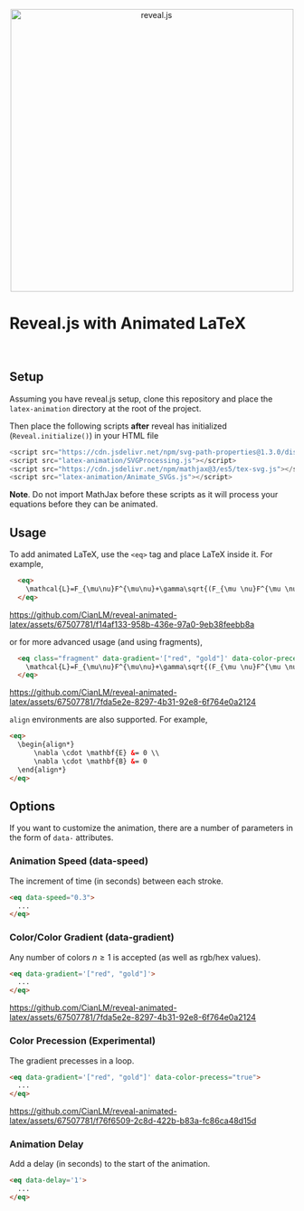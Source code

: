<p align="center">
  <a href="https://revealjs.com">
  <img src="https://hakim-static.s3.amazonaws.com/reveal-js/logo/v1/reveal-black-text-sticker.png" alt="reveal.js" width="500">
  </a>
  <br><h1>Reveal.js with Animated LaTeX</h1><br>
</p>

## Setup

Assuming you have reveal.js setup, clone this repository and place the `latex-animation` directory at the root of the project.

Then place the following scripts **after** reveal has initialized (`Reveal.initialize()`) in your HTML file
```js
<script src="https://cdn.jsdelivr.net/npm/svg-path-properties@1.3.0/dist/svg-path-properties.min.js"></script>
<script src="latex-animation/SVGProcessing.js"></script>
<script src="https://cdn.jsdelivr.net/npm/mathjax@3/es5/tex-svg.js"></script>
<script src="latex-animation/Animate_SVGs.js"></script>
```

**Note**. Do not import MathJax before these scripts as it will process your equations before they can be animated. 

## Usage

To add animated LaTeX, use the `<eq>` tag and place LaTeX inside it. For example,
```HTML
  <eq>
    \mathcal{L}=F_{\mu\nu}F^{\mu\nu}+\gamma\sqrt{(F_{\mu \nu}F^{\mu \nu})^2+(F_{\mu\nu}\tilde{F}^{\mu\nu})^2}
  </eq>
```
<!-- [Standard Animation](https://github.com/CianLM/reveal-animated-latex/assets/67507781/8f5634a2-5b8d-45ad-9a60-411369e472e2.mp4) -->

https://github.com/CianLM/reveal-animated-latex/assets/67507781/f14af133-958b-436e-97a0-9eb38feebb8a


or for more advanced usage (and using fragments),
```HTML
  <eq class="fragment" data-gradient='["red", "gold"]' data-color-precess="true">
    \mathcal{L}=F_{\mu\nu}F^{\mu\nu}+\gamma\sqrt{(F_{\mu \nu}F^{\mu \nu})^2+(F_{\mu\nu}\tilde{F}^{\mu\nu})^2}
  </eq>
```
<!-- [Red to Gold Gradient](https://github.com/CianLM/reveal-animated-latex/assets/67507781/5341c369-f355-4b36-a0ec-964c1618cc9f.mp4) -->


https://github.com/CianLM/reveal-animated-latex/assets/67507781/7fda5e2e-8297-4b31-92e8-6f764e0a2124


`align` environments are also supported. For example,
```HTML
<eq>
  \begin{align*}
      \nabla \cdot \mathbf{E} &= 0 \\
      \nabla \cdot \mathbf{B} &= 0
  \end{align*}
</eq>
```


## Options
If you want to customize the animation, there are a number of parameters in the form of `data-` attributes.

### Animation Speed (data-speed)
The increment of time (in seconds) between each stroke.
```HTML
<eq data-speed="0.3">
  ...
</eq>
```

### Color/Color Gradient (data-gradient)

Any number of colors $n \geq 1$ is accepted (as well as rgb/hex values).
```HTML
<eq data-gradient='["red", "gold"]'>
  ...
</eq>
```
<!-- [Red to Gold Gradient](https://github.com/CianLM/reveal-animated-latex/assets/67507781/5341c369-f355-4b36-a0ec-964c1618cc9f.mp4) -->


https://github.com/CianLM/reveal-animated-latex/assets/67507781/7fda5e2e-8297-4b31-92e8-6f764e0a2124


### Color Precession (Experimental)
The gradient precesses in a loop.
```HTML
<eq data-gradient='["red", "gold"]' data-color-precess="true">
  ...
</eq>
```
<!-- [Colour Precession](https://github.com/CianLM/reveal-animated-latex/assets/67507781/274938c1-8ab2-49ad-a346-c5feb64d0bf8.mp4) -->


https://github.com/CianLM/reveal-animated-latex/assets/67507781/f76f6509-2c8d-422b-b83a-fc86ca48d15d



### Animation Delay
Add a delay (in seconds) to the start of the animation.
```HTML
<eq data-delay='1'>
  ...
</eq>
```

